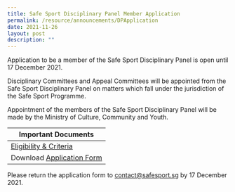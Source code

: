 ```yaml
---
title: Safe Sport Disciplinary Panel Member Application
permalink: /resource/announcements/DPApplication
date: 2021-11-26
layout: post
description: ""
---
```


Application to be a member of the Safe Sport Disciplinary Panel is open until 17 December 2021.

Disciplinary Committees and Appeal Committees will be appointed from the Safe Sport Disciplinary Panel on matters which fall under the jurisdiction of the Safe Sport Programme. 

Appointment of the members of the Safe Sport Disciplinary Panel will be made by the Ministry of Culture, Community and Youth.




| Important Documents |
| -------- |
| [Eligibility & Criteria](/files/DPeligibilityandcriteria.pdf)  
| Download [Application Form](https://file.go.gov.sg/ssdpapplication.docx)    | 


Please return the application form to contact@safesport.sg by 17 December 2021.